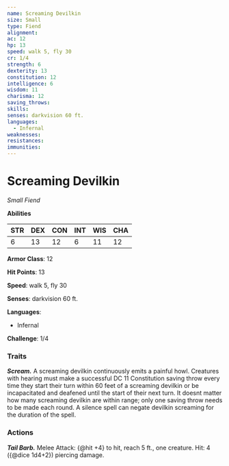 ```yaml
---
name: Screaming Devilkin
size: Small
type: Fiend
alignment: 
ac: 12
hp: 13
speed: walk 5, fly 30
cr: 1/4
strength: 6
dexterity: 13
constitution: 12
intelligence: 6
wisdom: 11
charisma: 12
saving_throws:
skills:
senses: darkvision 60 ft.
languages:
  - Infernal
weaknesses:
resistances:
immunities:
---
```


# Screaming Devilkin

*Small Fiend*

**Abilities**

| STR | DEX | CON | INT | WIS | CHA |
| --- | --- | --- | --- | --- | --- |
| 6 | 13 | 12 | 6 | 11 | 12 |

**Armor Class**: 12

**Hit Points**: 13

**Speed**: walk 5, fly 30

**Senses**: darkvision 60 ft.

**Languages**:
  - Infernal

**Challenge**: 1/4

### Traits
***Scream.*** A screaming devilkin continuously emits a painful howl. Creatures with hearing must make a successful DC 11 Constitution saving throw every time they start their turn within 60 feet of a screaming devilkin or be incapacitated and deafened until the start of their next turn. It doesnt matter how many screaming devilkin are within range; only one saving throw needs to be made each round. A silence spell can negate devilkin screaming for the duration of the spell.

### Actions
***Tail Barb.*** Melee Attack: {@hit +4} to hit, reach 5 ft., one creature. Hit: 4 ({@dice 1d4+2}) piercing damage.

